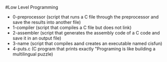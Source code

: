 #Low Level Programming

* 0-preprocessor	(script that runs a C file through the preprocessor and save the results into another file)
* 1-compiler		(script that compiles a C file but does not link)
* 2-assembler		(script that generates the assembly code of a C code and save it in an output file)
* 3-name		(script that compiles aand creates an executable named cisfun)
* 4-puts.c		(C program that prints exactly "Programing is like building a multilingual puzzle)